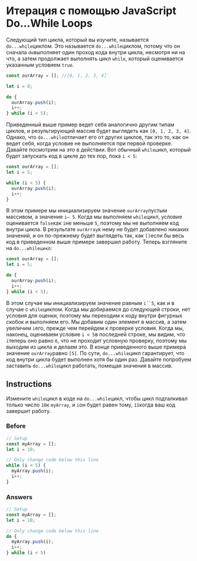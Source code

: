 # Итерация с помощью JavaScript Do...While Loops
Следующий тип цикла, который вы изучите, называется `do...while`циклом. Это называется `do...while`циклом, потому что он сначала `do`выполняет один проход кода внутри цикла, несмотря ни на что, а затем продолжает выполнять цикл `while`, который оценивается указанным условием `true`.

```javascript
const ourArray = []; //[0, 1, 2, 3, 4]`

let i = 0;

do {
  ourArray.push(i);
  i++;
} while (i < 5);
```
Приведенный выше пример ведет себя аналогично другим типам циклов, и результирующий массив будет выглядеть как `[0, 1, 2, 3, 4]`. Однако, что `do...while`отличает его от других циклов, так это то, как он ведет себя, когда условие не выполняется при первой проверке. Давайте посмотрим на это в действии. Вот обычный `whileц`икл, который будет запускать код в цикле до тех пор, пока `i < 5`:

```javascript
const ourArray = []; 
let i = 5;

while (i < 5) {
  ourArray.push(i);
  i++;
}
```
В этом примере мы инициализируем значение `ourArray`пустым массивом, а значение `i— 5`. Когда мы выполняем `while`цикл, условие оценивается `false`как `i`не меньше `5`, поэтому мы не выполняем код внутри цикла. В результате `ourArray`к нему не будет добавлено никаких значений, и он по-прежнему будет выглядеть так, как `[]`если бы весь код в приведенном выше примере завершил работу. Теперь взгляните на `do...whileцикл`:

```javascript
const ourArray = []; 
let i = 5;

do {
  ourArray.push(i);
  i++;
} while (i < 5);
```
В этом случае мы инициализируем значение равным `i``5`, как и в случае с `while`циклом. Когда мы добираемся до следующей строки, нет условия для оценки, поэтому мы переходим к коду внутри фигурных скобок и выполняем его. Мы добавим один элемент в массив, а затем увеличим `i`его, прежде чем перейдем к проверке условия. Когда мы, наконец, оцениваем условие `i < 5`в последней строке, мы видим, что `i`теперь оно равно `6`, что не проходит условную проверку, поэтому мы выходим из цикла и делаем это. В конце приведенного выше примера значение `ourArray`равно `[5]`. По сути, `do...while`цикл гарантирует, что код внутри цикла будет выполнен хотя бы один раз. Давайте попробуем заставить `do...while`цикл работать, помещая значения в массив.

## Instructions

Измените `while`цикл в коде на `do...while`цикл, чтобы цикл подталкивал только число `10`к `myArray`, и `i`он будет равен тому, `11`когда ваш код завершит работу.

### Before

```javascript
// Setup
const myArray = [];
let i = 10;

// Only change code below this line
while (i < 5) {
  myArray.push(i);
  i++;
}
```
### Answers

```javascript
// Setup
const myArray = [];
let i = 10;

// Only change code below this line
do {
  myArray.push(i);
  i++;
} while (i < 5)
```
